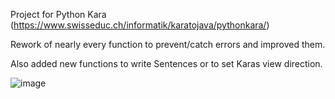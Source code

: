 Project for Python Kara (https://www.swisseduc.ch/informatik/karatojava/pythonkara/)

Rework of nearly every function to prevent/catch errors and improved them.

Also added new functions to write Sentences or to set Karas view direction.

![image](https://user-images.githubusercontent.com/66616587/147237867-ff2cc838-21f5-4f24-bc63-f2b5c5315a42.png)
